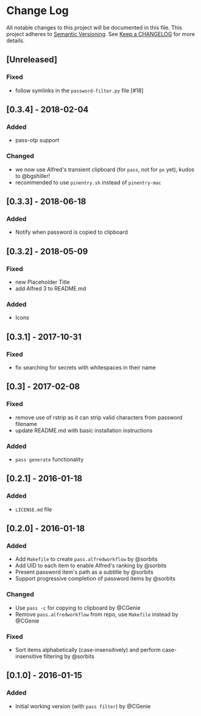 # Change Log
All notable changes to this project will be documented in this file.
This project adheres to [Semantic Versioning](http://semver.org/).
See [Keep a CHANGELOG](http://keepachangelog.com/) for more details.

## [Unreleased]
### Fixed
 - follow symlinks in the `password-filter.py` file [#18]

## [0.3.4] - 2018-02-04
### Added
- pass-otp support
### Changed
- we now use Alfred's transient clipboard (for `pass`, not for `po` yet), kudos
  to @bgshiller!
- recommended to use `pinentry.sh` instead of `pinentry-mac`

## [0.3.3] - 2018-06-18
### Added
- Notify when password is copied to clipboard

## [0.3.2] - 2018-05-09
### Fixed
- new Placeholder Title
- add Alfred 3 to README.md

### Added
- Icons

## [0.3.1] - 2017-10-31
### Fixed
 - fix searching for secrets with whitespaces in their name

## [0.3] - 2017-02-08
### Fixed
- remove use of rstrip as it can strip valid characters from password filename
- update README.md with basic installation instructions

### Added
- `pass generate` functionality

## [0.2.1] - 2016-01-18
### Added
- `LICENSE.md` file

## [0.2.0] - 2016-01-18
### Added
- Add `Makefile` to create `pass.alfredworkflow` by @sorbits
- Add UID to each item to enable Alfred's ranking by @sorbits
- Present password item's path as a subtitle by @sorbits
- Support progressive completion of password items by @sorbits

### Changed
- Use `pass -c` for copying to clipboard by @CGenie
- Remove `pass.alfredworkflow` from repo, use `Makefile` instead by @CGenie

### Fixed
- Sort items alphabetically (case-insensitively) and perform case-insensitive filtering by @sorbits

## [0.1.0] - 2016-01-15
### Added
- Initial working version (with `pass filter`) by @CGenie

